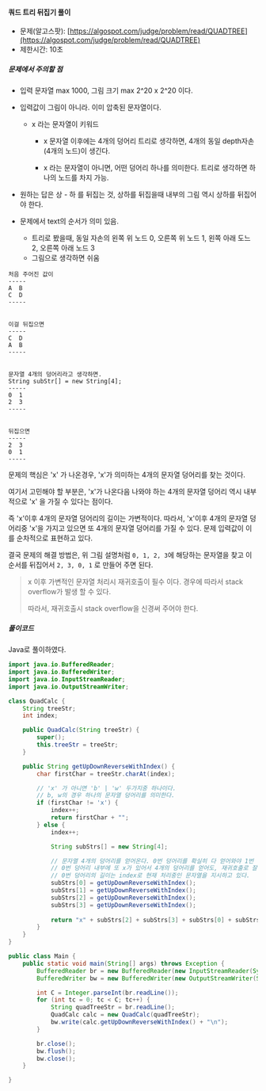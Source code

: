 #### 쿼드 트리 뒤집기 풀이

* 문제\(알고스팟\): [https://algospot.com/judge/problem/read/QUADTREE](https://algospot.com/judge/problem/read/QUADTREE)
* 제한시간: 10초

##### 문제에서 주의할 점

* 입력 문자열 max 1000, 그림 크기 max 2^20 x 2^20 이다.

* 입력값이 그림이 아니라. 이미 압축된 문자열이다.

  * x 라는 문자열이 키워드

    * x 문자열 이후에는 4개의 덩어리 트리로 생각하면, 4개의 동일 depth자손\(4개의 노드\)이 생긴다.

    * x 라는 문자열이 아니면, 어떤 덩어리 하나를 의미한다. 트리로 생각하면 하나의 노드를 차지 가능.

* 원하는 답은 상 - 하 를 뒤집는 것, 상하를 뒤집을때 내부의 그림 역시 상하를 뒤집어야 한다.

* 문제에서 text의 순서가 의미 있음.
  * 트리로 봤을때, 동일 자손의 왼쪽 위 노드 0, 오른쪽 위 노드 1, 왼쪽 아래 도느 2, 오른쪽 아래 노드 3
  * 그림으로 생각하면 쉬움

```
처음 주어진 값이
-----
A  B
C  D
-----


이걸 뒤집으면
-----
C  D
A  B
-----


문자열 4개의 덩어리라고 생각하면.
String subStr[] = new String[4];
-----
0  1
2  3
-----


뒤집으면
-----
2  3
0  1
-----
```

문제의 핵심은  'x'  가 나온경우, 'x'가 의미하는 4개의  문자열 덩어리를 찾는 것이다.

여기서 고민해야 할 부분은, 'x'가 나온다음 나와야 하는 4개의 문자열 덩어리 역시 내부적으로 'x' 을 가질 수 있다는 점이다.

즉 'x'이후 4개의 문자열 덩어리의 길이는 가변적이다. 따라서, 'x'이후 4개의 문자열 덩어리중 'x'을 가지고 있으면 또 4개의 문자열 덩어리를 가질 수 있다. 문제 입력값이 이를 순차적으로 표현하고 있다.

결국 문제의 해결 방법은, 위 그림 설명처럼 `0, 1, 2, 3`에 해당하는 문자열을 찾고 이 순서를 뒤집어서 `2, 3, 0, 1` 로 만들어 주면 된다.

> x 이후 가변적인 문자열 처리시 재귀호출이 필수 이다. 경우에 따라서 stack overflow가 발생 할 수 있다.
>
> 따라서, 재귀호출시 stack overflow을 신경써 주어야 한다.



##### 풀이코드

Java로 풀이하였다.

```java
import java.io.BufferedReader;
import java.io.BufferedWriter;
import java.io.InputStreamReader;
import java.io.OutputStreamWriter;

class QuadCalc {
    String treeStr;
    int index;

    public QuadCalc(String treeStr) {
        super();
        this.treeStr = treeStr;
    }

    public String getUpDownReverseWithIndex() {
        char firstChar = treeStr.charAt(index);

        // 'x' 가 아니면 'b' | 'w' 두가지중 하나이다.
        // b, w의 경우 하나의 문자열 덩어리를 의미한다.
        if (firstChar != 'x') {
            index++;
            return firstChar + "";
        } else {
            index++;

            String subStrs[] = new String[4];

            // 문자열 4개의 덩어리를 얻어온다. 0번 덩어리를 확실히 다 얻어와야 1번 덩어리 얻기가 된다.
            // 0번 덩어리 내부에 또 x가 있어서 4개의 덩어리를 얻어도, 재귀호출로 잘 처리된다.
            // 0번 덩어리의 길이는 index로 현재 처리중인 문자열을 지시하고 있다.            
            subStrs[0] = getUpDownReverseWithIndex();
            subStrs[1] = getUpDownReverseWithIndex();
            subStrs[2] = getUpDownReverseWithIndex();
            subStrs[3] = getUpDownReverseWithIndex();
            
            return "x" + subStrs[2] + subStrs[3] + subStrs[0] + subStrs[1];
        }
    }
}

public class Main {
    public static void main(String[] args) throws Exception {
        BufferedReader br = new BufferedReader(new InputStreamReader(System.in));
        BufferedWriter bw = new BufferedWriter(new OutputStreamWriter(System.out));

        int C = Integer.parseInt(br.readLine());
        for (int tc = 0; tc < C; tc++) {
            String quadTreeStr = br.readLine();
            QuadCalc calc = new QuadCalc(quadTreeStr);
            bw.write(calc.getUpDownReverseWithIndex() + "\n");
        }

        br.close();
        bw.flush();
        bw.close();
    }

}
```



